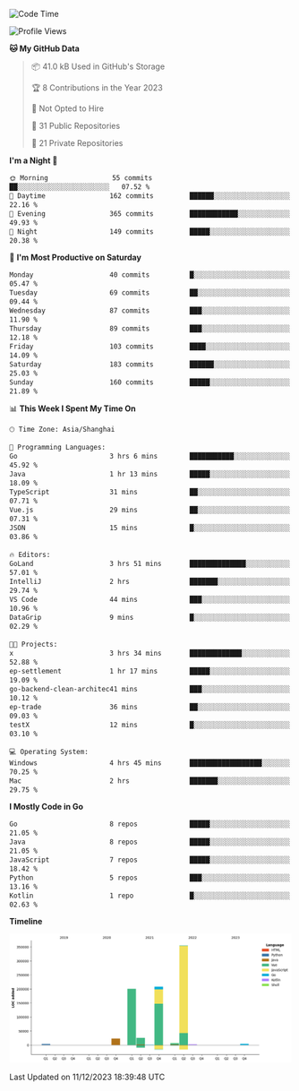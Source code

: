 <!--START_SECTION:waka-->
![Code Time](http://img.shields.io/badge/Code%20Time-2%2C172%20hrs%2027%20mins-blue)

![Profile Views](http://img.shields.io/badge/Profile%20Views-1-blue)

**🐱 My GitHub Data** 

> 📦 41.0 kB Used in GitHub's Storage 
 > 
> 🏆 8 Contributions in the Year 2023
 > 
> 🚫 Not Opted to Hire
 > 
> 📜 31 Public Repositories 
 > 
> 🔑 21 Private Repositories 
 > 
**I'm a Night 🦉** 

```text
🌞 Morning                55 commits          ██░░░░░░░░░░░░░░░░░░░░░░░   07.52 % 
🌆 Daytime                162 commits         ██████░░░░░░░░░░░░░░░░░░░   22.16 % 
🌃 Evening                365 commits         ████████████░░░░░░░░░░░░░   49.93 % 
🌙 Night                  149 commits         █████░░░░░░░░░░░░░░░░░░░░   20.38 % 
```
📅 **I'm Most Productive on Saturday** 

```text
Monday                   40 commits          █░░░░░░░░░░░░░░░░░░░░░░░░   05.47 % 
Tuesday                  69 commits          ██░░░░░░░░░░░░░░░░░░░░░░░   09.44 % 
Wednesday                87 commits          ███░░░░░░░░░░░░░░░░░░░░░░   11.90 % 
Thursday                 89 commits          ███░░░░░░░░░░░░░░░░░░░░░░   12.18 % 
Friday                   103 commits         ████░░░░░░░░░░░░░░░░░░░░░   14.09 % 
Saturday                 183 commits         ██████░░░░░░░░░░░░░░░░░░░   25.03 % 
Sunday                   160 commits         █████░░░░░░░░░░░░░░░░░░░░   21.89 % 
```


📊 **This Week I Spent My Time On** 

```text
🕑︎ Time Zone: Asia/Shanghai

💬 Programming Languages: 
Go                       3 hrs 6 mins        ███████████░░░░░░░░░░░░░░   45.92 % 
Java                     1 hr 13 mins        █████░░░░░░░░░░░░░░░░░░░░   18.09 % 
TypeScript               31 mins             ██░░░░░░░░░░░░░░░░░░░░░░░   07.71 % 
Vue.js                   29 mins             ██░░░░░░░░░░░░░░░░░░░░░░░   07.31 % 
JSON                     15 mins             █░░░░░░░░░░░░░░░░░░░░░░░░   03.86 % 

🔥 Editors: 
GoLand                   3 hrs 51 mins       ██████████████░░░░░░░░░░░   57.01 % 
IntelliJ                 2 hrs               ███████░░░░░░░░░░░░░░░░░░   29.74 % 
VS Code                  44 mins             ███░░░░░░░░░░░░░░░░░░░░░░   10.96 % 
DataGrip                 9 mins              █░░░░░░░░░░░░░░░░░░░░░░░░   02.29 % 

🐱‍💻 Projects: 
x                        3 hrs 34 mins       █████████████░░░░░░░░░░░░   52.88 % 
ep-settlement            1 hr 17 mins        █████░░░░░░░░░░░░░░░░░░░░   19.09 % 
go-backend-clean-architec41 mins             ███░░░░░░░░░░░░░░░░░░░░░░   10.12 % 
ep-trade                 36 mins             ██░░░░░░░░░░░░░░░░░░░░░░░   09.03 % 
testX                    12 mins             █░░░░░░░░░░░░░░░░░░░░░░░░   03.10 % 

💻 Operating System: 
Windows                  4 hrs 45 mins       ██████████████████░░░░░░░   70.25 % 
Mac                      2 hrs               ███████░░░░░░░░░░░░░░░░░░   29.75 % 
```

**I Mostly Code in Go** 

```text
Go                       8 repos             █████░░░░░░░░░░░░░░░░░░░░   21.05 % 
Java                     8 repos             █████░░░░░░░░░░░░░░░░░░░░   21.05 % 
JavaScript               7 repos             █████░░░░░░░░░░░░░░░░░░░░   18.42 % 
Python                   5 repos             ███░░░░░░░░░░░░░░░░░░░░░░   13.16 % 
Kotlin                   1 repo              █░░░░░░░░░░░░░░░░░░░░░░░░   02.63 % 
```



**Timeline**

![Lines of Code chart](https://raw.githubusercontent.com/youtiaoguagua/youtiaoguagua/master/assets/bar_graph.png)


 Last Updated on 11/12/2023 18:39:48 UTC
<!--END_SECTION:waka-->